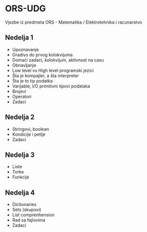 # ORS-UDG
Vjezbe iz predmeta ORS - Matematika / Elektrotehnika i racunarstvo

## Nedelja 1
- Upoznavanje
- Gradivo do prvog kolokvijuma
- Domaći zadaci, kolokvijum, aktivnost na casu
- Obnavljanje
- Low level vs High level programski jezici
- Šta je kompajler, a šta interpreter
- Šta je to tip podatka
- Varijable, I/O primitivni tipovi podataka
- Brojevi
- Operatori
- Zadaci

## Nedelja 2
- Stringovi, boolean
- Kondicije i petlje
- Zadaci

## Nedelja 3
- Liste
- Torke
- Funkcije

## Nedelja 4 
- Dictionaries
- Sets (skupovi)
- List comprenhension
- Rad sa fajlovima
- Zadaci
